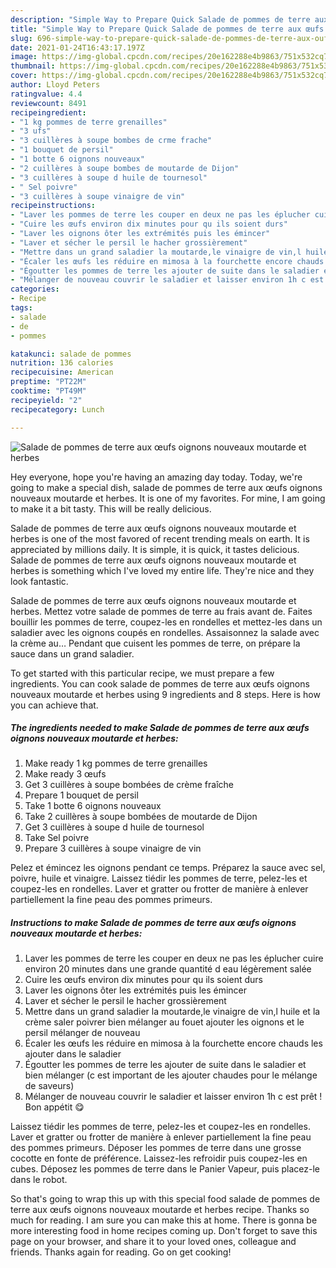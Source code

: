 ```yaml
---
description: "Simple Way to Prepare Quick Salade de pommes de terre aux œufs oignons nouveaux moutarde et herbes"
title: "Simple Way to Prepare Quick Salade de pommes de terre aux œufs oignons nouveaux moutarde et herbes"
slug: 696-simple-way-to-prepare-quick-salade-de-pommes-de-terre-aux-oufs-oignons-nouveaux-moutarde-et-herbes
date: 2021-01-24T16:43:17.197Z
image: https://img-global.cpcdn.com/recipes/20e162288e4b9863/751x532cq70/salade-de-pommes-de-terre-aux-oeufs-oignons-nouveaux-moutarde-et-herbes-photo-principale-de-la-recette.jpg
thumbnail: https://img-global.cpcdn.com/recipes/20e162288e4b9863/751x532cq70/salade-de-pommes-de-terre-aux-oeufs-oignons-nouveaux-moutarde-et-herbes-photo-principale-de-la-recette.jpg
cover: https://img-global.cpcdn.com/recipes/20e162288e4b9863/751x532cq70/salade-de-pommes-de-terre-aux-oeufs-oignons-nouveaux-moutarde-et-herbes-photo-principale-de-la-recette.jpg
author: Lloyd Peters
ratingvalue: 4.4
reviewcount: 8491
recipeingredient:
- "1 kg pommes de terre grenailles"
- "3 ufs"
- "3 cuillères à soupe bombes de crme frache"
- "1 bouquet de persil"
- "1 botte 6 oignons nouveaux"
- "2 cuillères à soupe bombes de moutarde de Dijon"
- "3 cuillères à soupe d huile de tournesol"
- " Sel poivre"
- "3 cuillères à soupe vinaigre de vin"
recipeinstructions:
- "Laver les pommes de terre les couper en deux ne pas les éplucher cuire environ 20 minutes dans une grande quantité d eau légèrement salée"
- "Cuire les œufs environ dix minutes pour qu ils soient durs"
- "Laver les oignons ôter les extrémités puis les émincer"
- "Laver et sécher le persil le hacher grossièrement"
- "Mettre dans un grand saladier la moutarde,le vinaigre de vin,l huile et la crème saler poivrer bien mélanger au fouet ajouter les oignons et le persil mélanger de nouveau"
- "Écaler les œufs les réduire en mimosa à la fourchette encore chauds les ajouter dans le saladier"
- "Égoutter les pommes de terre les ajouter de suite dans le saladier et bien mélanger (c est important de les ajouter chaudes pour le mélange de saveurs)"
- "Mélanger de nouveau couvrir le saladier et laisser environ 1h c est prêt ! Bon appétit 😋"
categories:
- Recipe
tags:
- salade
- de
- pommes

katakunci: salade de pommes 
nutrition: 136 calories
recipecuisine: American
preptime: "PT22M"
cooktime: "PT49M"
recipeyield: "2"
recipecategory: Lunch

---
```



![Salade de pommes de terre aux œufs oignons nouveaux moutarde et herbes](https://img-global.cpcdn.com/recipes/20e162288e4b9863/751x532cq70/salade-de-pommes-de-terre-aux-oeufs-oignons-nouveaux-moutarde-et-herbes-photo-principale-de-la-recette.jpg)

Hey everyone, hope you're having an amazing day today. Today, we're going to make a special dish, salade de pommes de terre aux œufs oignons nouveaux moutarde et herbes. It is one of my favorites. For mine, I am going to make it a bit tasty. This will be really delicious.

Salade de pommes de terre aux œufs oignons nouveaux moutarde et herbes is one of the most favored of recent trending meals on earth. It is appreciated by millions daily. It is simple, it is quick, it tastes delicious. Salade de pommes de terre aux œufs oignons nouveaux moutarde et herbes is something which I've loved my entire life. They're nice and they look fantastic.

Salade de pommes de terre aux œufs oignons nouveaux moutarde et herbes. Mettez votre salade de pommes de terre au frais avant de. Faites bouillir les pommes de terre, coupez-les en rondelles et mettez-les dans un saladier avec les oignons coupés en rondelles. Assaisonnez la salade avec la crème au… Pendant que cuisent les pommes de terre, on prépare la sauce dans un grand saladier.


To get started with this particular recipe, we must prepare a few ingredients. You can cook salade de pommes de terre aux œufs oignons nouveaux moutarde et herbes using 9 ingredients and 8 steps. Here is how you can achieve that.

<!--inarticleads1-->

##### The ingredients needed to make Salade de pommes de terre aux œufs oignons nouveaux moutarde et herbes:

1. Make ready 1 kg pommes de terre grenailles
1. Make ready 3 œufs
1. Get 3 cuillères à soupe bombées de crème fraîche
1. Prepare 1 bouquet de persil
1. Take 1 botte 6 oignons nouveaux
1. Take 2 cuillères à soupe bombées de moutarde de Dijon
1. Get 3 cuillères à soupe d huile de tournesol
1. Take  Sel poivre
1. Prepare 3 cuillères à soupe vinaigre de vin


Pelez et émincez les oignons pendant ce temps. Préparez la sauce avec sel, poivre, huile et vinaigre. Laissez tiédir les pommes de terre, pelez-les et coupez-les en rondelles. Laver et gratter ou frotter de manière à enlever partiellement la fine peau des pommes primeurs. 

<!--inarticleads2-->

##### Instructions to make Salade de pommes de terre aux œufs oignons nouveaux moutarde et herbes:

1. Laver les pommes de terre les couper en deux ne pas les éplucher cuire environ 20 minutes dans une grande quantité d eau légèrement salée
1. Cuire les œufs environ dix minutes pour qu ils soient durs
1. Laver les oignons ôter les extrémités puis les émincer
1. Laver et sécher le persil le hacher grossièrement
1. Mettre dans un grand saladier la moutarde,le vinaigre de vin,l huile et la crème saler poivrer bien mélanger au fouet ajouter les oignons et le persil mélanger de nouveau
1. Écaler les œufs les réduire en mimosa à la fourchette encore chauds les ajouter dans le saladier
1. Égoutter les pommes de terre les ajouter de suite dans le saladier et bien mélanger (c est important de les ajouter chaudes pour le mélange de saveurs)
1. Mélanger de nouveau couvrir le saladier et laisser environ 1h c est prêt ! Bon appétit 😋


Laissez tiédir les pommes de terre, pelez-les et coupez-les en rondelles. Laver et gratter ou frotter de manière à enlever partiellement la fine peau des pommes primeurs. Déposer les pommes de terre dans une grosse cocotte en fonte de préférence. Laissez-les refroidir puis coupez-les en cubes. Déposez les pommes de terre dans le Panier Vapeur, puis placez-le dans le robot. 

So that's going to wrap this up with this special food salade de pommes de terre aux œufs oignons nouveaux moutarde et herbes recipe. Thanks so much for reading. I am sure you can make this at home. There is gonna be more interesting food in home recipes coming up. Don't forget to save this page on your browser, and share it to your loved ones, colleague and friends. Thanks again for reading. Go on get cooking!
